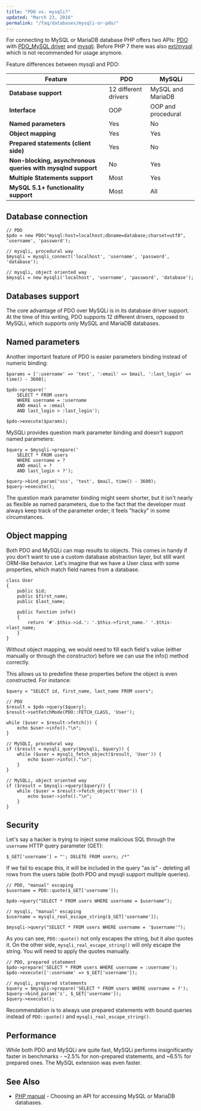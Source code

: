 ```yaml
---
title: "PDO vs. mysqli?"
updated: "March 23, 2016"
permalink: "/faq/databases/mysqli-or-pdo/"
---
```


For connecting to MySQL or MariaDB database PHP offers two APIs:
[PDO](http://php.net/manual/en/book.pdo.php) with
[PDO_MySQL driver](http://php.net/manual/en/ref.pdo-mysql.php) and
[mysqli](http://php.net/manual/en/book.mysqli.php). Before PHP 7 there was also
[ext/mysql](http://php.net/manual/en/book.mysql.php) which is not recommended for
usage anymore.

Feature differences between mysqli and PDO:

Feature | PDO | MySQLi
--- | --- | ---
**Database support** | 12 different drivers	| MySQL and MariaDB
**Interface** | OOP | OOP and procedural
**Named parameters** | Yes | No
**Object mapping** | Yes | Yes
**Prepared statements (client side)** | Yes | No
**Non-blocking, asynchronous queries with mysqlnd support** | No | Yes
**Multiple Statements support** | Most | Yes
**MySQL 5.1+ functionality support** | Most | All


## Database connection

~~~php?start_inline=1
// PDO
$pdo = new PDO("mysql:host=localhost;dbname=database;charset=utf8", 'username', 'password');

// mysqli, procedural way
$mysqli = mysqli_connect('localhost', 'username', 'password', 'database');

// mysqli, object oriented way
$mysqli = new mysqli('localhost', 'username', 'password', 'database');
~~~

## Databases support

The core advantage of PDO over MySQLi is in its database driver support. At the
time of this writing, PDO supports 12 different drivers, opposed to MySQLi,
which supports only MySQL and MariaDB databases.


## Named parameters

Another important feature of PDO is easier parameters binding instead of numeric
binding:

~~~php?start_inline=1
$params = [':username' => 'test', ':email' => $mail, ':last_login' => time() - 3600];

$pdo->prepare('
    SELECT * FROM users
    WHERE username = :username
    AND email = :email
    AND last_login > :last_login');

$pdo->execute($params);
~~~

MySQLi provides question mark parameter binding and doesn't support named parameters:

~~~php?start_inline=1
$query = $mysqli->prepare('
    SELECT * FROM users
    WHERE username = ?
    AND email = ?
    AND last_login > ?');

$query->bind_param('sss', 'test', $mail, time() - 3600);
$query->execute();
~~~

The question mark parameter binding might seem shorter, but it isn't nearly as
flexible as named parameters, due to the fact that the developer must always keep
track of the parameter order; it feels "hacky" in some circumstances.

## Object mapping

Both PDO and MySQLi can map results to objects. This comes in handy if you don't
want to use a custom database abstraction layer, but still want ORM-like behavior.
Let's imagine that we have a User class with some properties, which match field
names from a database.

~~~php?start_inline=1
class User
{
    public $id;
    public $first_name;
    public $last_name;

    public function info()
    {
        return '#'.$this->id.': '.$this->first_name.' '.$this->last_name;
    }
}
~~~

Without object mapping, we would need to fill each field's value (either manually
or through the constructor) before we can use the info() method correctly.

This allows us to predefine these properties before the object is even constructed.
For instance:

~~~php?start_inline=1
$query = "SELECT id, first_name, last_name FROM users";

// PDO
$result = $pdo->query($query);
$result->setFetchMode(PDO::FETCH_CLASS, 'User');

while ($user = $result->fetch()) {
    echo $user->info()."\n";
}

// MySQLI, procedural way
if ($result = mysqli_query($mysqli, $query)) {
    while ($user = mysqli_fetch_object($result, 'User')) {
        echo $user->info()."\n";
    }
}

// MySQLi, object oriented way
if ($result = $mysqli->query($query)) {
    while ($user = $result->fetch_object('User')) {
        echo $user->info()."\n";
    }
}
~~~

## Security

Let's say a hacker is trying to inject some malicious SQL through the `username`
HTTP query parameter (GET):

~~~php?start_inline=1
$_GET['username'] = "'; DELETE FROM users; /*"
~~~

If we fail to escape this, it will be included in the query "as is" - deleting
all rows from the users table (both PDO and mysqli support multiple queries).

~~~php?start_inline=1
// PDO, "manual" escaping
$username = PDO::quote($_GET['username']);

$pdo->query("SELECT * FROM users WHERE username = $username");

// mysqli, "manual" escaping
$username = mysqli_real_escape_string($_GET['username']);

$mysqli->query("SELECT * FROM users WHERE username = '$username'");
~~~

As you can see, `PDO::quote()` not only escapes the string, but it also quotes it.
On the other side, `mysqli_real_escape_string()` will only escape the string. You
will need to apply the quotes manually.

~~~php?start_inline=1
// PDO, prepared statement
$pdo->prepare('SELECT * FROM users WHERE username = :username');
$pdo->execute([':username' => $_GET['username']);

// mysqli, prepared statements
$query = $mysqli->prepare('SELECT * FROM users WHERE username = ?');
$query->bind_param('s', $_GET['username']);
$query->execute();
~~~

Recommendation is to always use prepared statements with bound queries instead
of `PDO::quote()` and `mysqli_real_escape_string()`.

## Performance

While both PDO and MySQLi are quite fast, MySQLi performs insignificantly faster
in benchmarks - ~2.5% for non-prepared statements, and ~6.5% for prepared ones.
The MySQL extension was even faster.

## See Also

* [PHP manual](http://php.net/manual/en/mysqlinfo.api.choosing.php) - Choosing
  an API for accessing MySQL or MariaDB databases.
